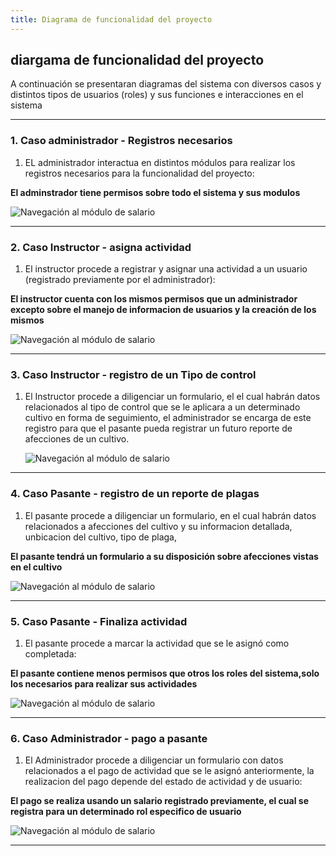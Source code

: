 ```yaml
---
title: Diagrama de funcionalidad del proyecto
---
```


## diargama de funcionalidad del proyecto

A continuación se presentaran diagramas del sistema con diversos casos y distintos tipos de usuarios (roles) y sus funciones e interacciones en el sistema

---

### 1. Caso administrador - Registros necesarios
1. EL administrador interactua en distintos módulos para realizar los registros necesarios para la funcionalidad del proyecto:

**El adminstrador tiene permisos sobre todo el sistema y sus modulos**

   <img src="/public/diagramas/funcionalidad//1-Diagrama_Funcionalidad_Admin_Registra.jpg" alt="Navegación al módulo de salario"  />

---
### 2. Caso Instructor - asigna actividad
1. El instructor procede a registrar y asignar una actividad a un usuario (registrado previamente por el administrador):

**El instructor cuenta con los mismos permisos que un administrador excepto sobre el manejo de informacion de usuarios y la creación de los mismos**

   <img src="/public/diagramas/funcionalidad/2_Diagrama_funcionalidad_Instructor_asigna_actividad.jpeg" alt="Navegación al módulo de salario"  />

---

### 3. Caso Instructor - registro de un Tipo de control 
1. El Instructor procede a diligenciar un formulario, el el cual habrán datos relacionados al tipo de control que se le aplicara a un determinado cultivo en forma de seguimiento, el administrador se encarga de este registro para que el pasante pueda registrar un futuro reporte de afecciones de un cultivo.

   <img src="/public/diagramas/funcionalidad/3_Diagrama_funcionalidad_Instructor_registra_Tipo_Control.jpeg" alt="Navegación al módulo de salario"  />

---


### 4. Caso Pasante - registro de un reporte de plagas
1. El pasante procede a diligenciar un formulario, en el cual habrán datos relacionados a  afecciones del cultivo y su informacion detallada, unbicacion del cultivo, tipo de plaga, 

**El pasante tendrá un formulario a su disposición sobre afecciones vistas en el cultivo**

   <img src="/public/diagramas/funcionalidad/4_Diagrama_funcionalidada_Pasante_registra_afeccion.jpg" alt="Navegación al módulo de salario"  />

---

### 5. Caso Pasante - Finaliza actividad
1. El pasante procede a marcar la actividad que se le asignó como completada:

**El pasante contiene menos permisos que otros los roles del sistema,solo los necesarios para realizar sus actividades**

   <img src="/public/diagramas/funcionalidad/5_Diagrama_funcionalidad_Pasante_Finaliza_actividad_temp.jpeg" alt="Navegación al módulo de salario"  />

---

### 6. Caso Administrador - pago a pasante
1. El Administrador procede a diligenciar un formulario con datos relacionados a el pago de actividad que se le asignó anteriormente, la realizacion del pago depende del estado de actividad y de usuario:

**El pago se realiza usando un salario registrado previamente, el cual se registra para un determinado rol especifico de usuario**

   <img src="/public/diagramas/funcionalidad/6_Diagrama_funcionalidad_Instructor_Manejo_Pagos.jpeg" alt="Navegación al módulo de salario"  />

---

